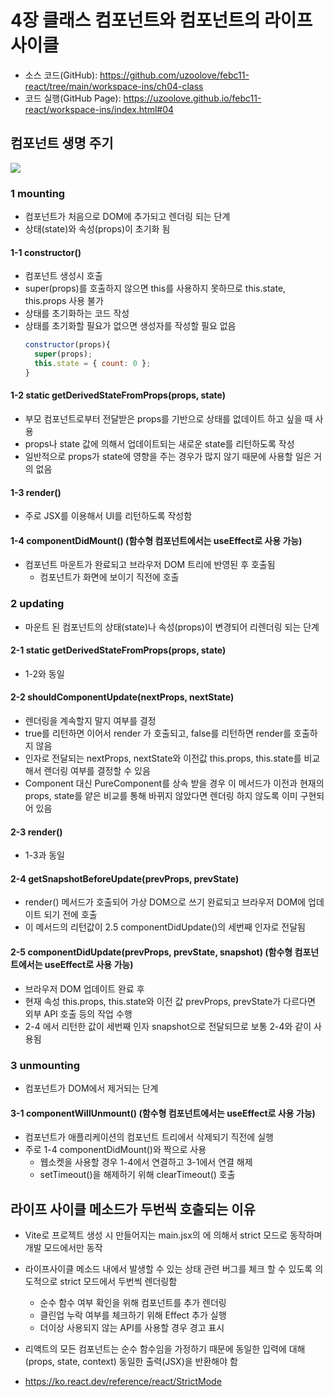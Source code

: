 # 4장 클래스 컴포넌트와 컴포넌트의 라이프 사이클
* 소스 코드(GitHub): <https://github.com/uzoolove/febc11-react/tree/main/workspace-ins/ch04-class>
* 코드 실행(GitHub Page): <https://uzoolove.github.io/febc11-react/workspace-ins/index.html#04>

## 컴포넌트 생명 주기

<img src="https://raw.githubusercontent.com/uzoolove/febc11-react/main/images/lifecycle.png">

### 1 mounting
* 컴포넌트가 처음으로 DOM에 추가되고 렌더링 되는 단계
* 상태(state)와 속성(props)이 초기화 됨

#### 1-1 constructor()
* 컴포넌트 생성시 호출
* super(props)를 호출하지 않으면 this를 사용하지 못하므로 this.state, this.props 사용 불가
* 상태를 초기화하는 코드 작성
* 상태를 초기화할 필요가 없으면 생성자를 작성할 필요 없음
  ```js
  constructor(props){
    super(props);
    this.state = { count: 0 };
  }
  ```

#### 1-2 static getDerivedStateFromProps(props, state)
* 부모 컴포넌트로부터 전달받은 props를 기반으로 상태를 없데이트 하고 싶을 때 사용
* props나 state 값에 의해서 업데이트되는 새로운 state를 리턴하도록 작성
* 일반적으로 props가 state에 영향을 주는 경우가 많지 않기 때문에 사용할 일은 거의 없음

#### 1-3 render()
* 주로 JSX를 이용해서 UI를 리턴하도록 작성함

#### 1-4 componentDidMount() (함수형 컴포넌트에서는 useEffect로 사용 가능)
* 컴포넌트 마운트가 완료되고 브라우저 DOM 트리에 반영된 후 호출됨
  - 컴포넌트가 화면에 보이기 직전에 호출

### 2 updating
* 마운트 된 컴포넌트의 상태(state)나 속성(props)이 변경되어 리렌더링 되는 단계

#### 2-1 static getDerivedStateFromProps(props, state)
* 1-2와 동일

#### 2-2 shouldComponentUpdate(nextProps, nextState)
* 렌더링을 계속할지 말지 여부를 결정
* true를 리턴하면 이어서 render 가 호출되고, false를 리턴하면 render를 호출하지 않음
* 인자로 전달되는 nextProps, nextState와 이전값 this.props, this.state를 비교해서 렌더링 여부를 결정할 수 있음
* Component 대신 PureComponent를 상속 받을 경우 이 메서드가 이전과 현재의 props, state를 얕은 비교를 통해 바뀌지 않았다면 렌더링 하지 않도록 이미 구현되어 있음

#### 2-3 render()
* 1-3과 동일

#### 2-4 getSnapshotBeforeUpdate(prevProps, prevState)
* render() 메서드가 호출되어 가상 DOM으로 쓰기 완료되고 브라우저 DOM에 업데이트 되기 전에 호출
* 이 메서드의 리턴값이 2.5 componentDidUpdate()의 세번째 인자로 전달됨

#### 2-5 componentDidUpdate(prevProps, prevState, snapshot) (함수형 컴포넌트에서는 useEffect로 사용 가능)
* 브라우저 DOM 업데이트 완료 후
* 현재 속성 this.props, this.state와 이전 값 prevProps, prevState가 다르다면 외부 API 호출 등의 작업 수행
* 2-4 에서 리턴한 값이 세번째 인자 snapshot으로 전달되므로 보통 2-4와 같이 사용됨

### 3 unmounting
* 컴포넌트가 DOM에서 제거되는 단계

#### 3-1 componentWillUnmount() (함수형 컴포넌트에서는 useEffect로 사용 가능)
* 컴포넌트가 애플리케이션의 컴포넌트 트리에서 삭제되기 직전에 실행
* 주로 1-4 componentDidMount()와 짝으로 사용
  - 웹소켓을 사용할 경우 1-4에서 연결하고 3-1에서 연결 해제
  - setTimeout()을 해제하기 위해 clearTimeout() 호출

## 라이프 사이클 메소드가 두번씩 호출되는 이유
* Vite로 프로젝트 생성 시 만들어지는 main.jsx의 <StrictMode>에 의해서 strict 모드로 동작하며 개발 모드에서만 동작
* 라이프사이클 메소드 내에서 발생할 수 있는 상태 관련 버그를 체크 할 수 있도록 의도적으로 strict 모드에서 두번씩 렌더링함
  - 순수 함수 여부 확인을 위해 컴포넌트를 추가 렌더링
  - 클린업 누락 여부를 체크하기 위해 Effect 추가 실행
  - 더이상 사용되지 않는 API를 사용할 경우 경고 표시
* 리액트의 모든 컴포넌트는 순수 함수임을 가정하기 때문에 동일한 입력에 대해(props, state, context) 동일한 출력(JSX)을 반환해야 함

* <https://ko.react.dev/reference/react/StrictMode>
